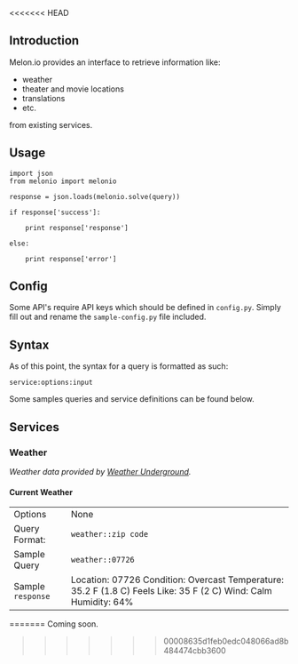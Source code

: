 <<<<<<< HEAD
## Introduction

Melon.io provides an interface to retrieve information like:

- weather
- theater and movie locations
- translations
- etc.

from existing services.

## Usage

    import json
    from melonio import melonio

    response = json.loads(melonio.solve(query))

    if response['success']:

        print response['response']

    else:

        print response['error']

## Config

Some API's require API keys which should be defined in `config.py`. Simply fill out and rename the `sample-config.py` file included.

## Syntax

As of this point, the syntax for a query is formatted as such:

    service:options:input

Some samples queries and service definitions can be found below.

## Services

### Weather

_Weather data provided by [Weather Underground]()._

#### Current Weather

| | |
|:-----------|:------------|
| Options|None|
| Query Format:|`weather::zip code`|
| Sample Query |`weather::07726`|
| Sample `response` | Location: 07726 Condition: Overcast Temperature: 35.2 F (1.8 C) Feels Like: 35 F (2 C) Wind: Calm Humidity: 64% |
=======
Coming soon.
>>>>>>> 00008635d1feb0edc048066ad8b484474cbb3600
